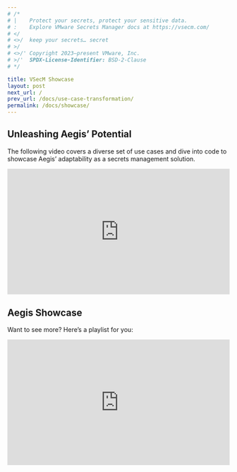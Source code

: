 ```yaml
---
# /*
# |    Protect your secrets, protect your sensitive data.
# :    Explore VMware Secrets Manager docs at https://vsecm.com/
# </
# <>/  keep your secrets… secret
# >/
# <>/' Copyright 2023–present VMware, Inc.
# >/'  SPDX-License-Identifier: BSD-2-Clause
# */

title: VSecM Showcase
layout: post
next_url: /
prev_url: /docs/use-case-transformation/
permalink: /docs/showcase/
---
```



## Unleashing Aegis’ Potential

The following video covers a diverse set of use cases and dive into code to
showcase Aegis’ adaptability as a secrets management solution.

<div style="padding:56.25% 0 0 0;position:relative;"><iframe 
src="https://player.vimeo.com/video/822485452?h=03c0348f6f&amp;badge=0&amp;autopause=0&amp;player_id=0&amp;app_id=58479" 
frameborder="0" allow="autoplay; fullscreen; picture-in-picture" allowfullscreen 
style="position:absolute;top:0;left:0;width:100%;height:100%;" 
title="Unleashing Aegis&amp;rsquo; Potential"></iframe></div>
<script src="https://player.vimeo.com/api/player.js"></script>

## Aegis Showcase

Want to see more? Here’s a playlist for you:

<div style='padding:56.25% 0 0 0;position:relative;'>
  <iframe src='https://vimeo.com/showcase/10074951/embed' 
    allowfullscreen frameborder='0' 
    style='position:absolute;top:0;left:0;width:100%;height:100%;'></iframe>
</div>


